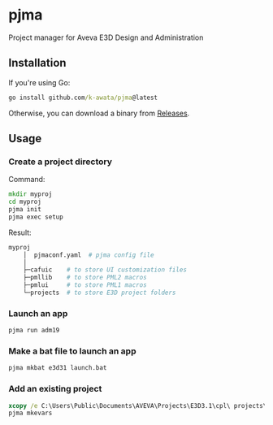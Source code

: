 # pjma

Project manager for Aveva E3D Design and Administration

## Installation

If you're using Go:

```bat
go install github.com/k-awata/pjma@latest
```

Otherwise, you can download a binary from [Releases](https://github.com/k-awata/pjma/releases).

## Usage

### Create a project directory

Command:

```bat
mkdir myproj
cd myproj
pjma init
pjma exec setup
```

Result:

```bash
myproj
    │  pjmaconf.yaml  # pjma config file
    │
    ├─cafuic    # to store UI customization files
    ├─pmllib    # to store PML2 macros
    ├─pmlui     # to store PML1 macros
    └─projects  # to store E3D project folders
```

### Launch an app

```bat
pjma run adm19
```

### Make a bat file to launch an app

```bat
pjma mkbat e3d31 launch.bat
```

### Add an existing project

```bat
xcopy /e C:\Users\Public\Documents\AVEVA\Projects\E3D3.1\cpl\ projects\cpl\
pjma mkevars
```

